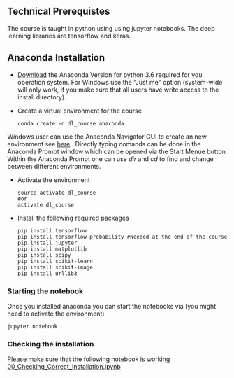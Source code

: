 ## Technical Prerequistes

The course is taught in python using using jupyter notebooks. The deep learning libraries are tensorflow and keras.  

## Anaconda Installation

* [Download](https://www.anaconda.com/download/) the Anaconda Version for python 3.6 required for you operation system.  For Windows use the "Just me" option (system-wide will only work, if you make sure that all users have write access to the install directory).

* Create a virtual environment for the course
	```
	conda create -n dl_course anaconda
	```
Windows user can use the Anaconda Navigator GUI to create an new environment see [here](https://docs.google.com/document/d/1qG8UbarOZf9mbAMuZsm6vT4NO8NVHoWEfid6kdZbmd0/edit?usp=sharing)
. 
Directly typing comands can be done in the Anaconda Prompt window which can be opened via the Start Menue button. Within the Anaconda Prompt one can use *dir* and *cd* to find and change between different environments.

* Activate the environment
	```
	source activate dl_course
	#or
	activate dl_course
	```
	

* Install the following required packages
	```
	pip install tensorflow
	pip install tensorflow-probability #Needed at the end of the course
	pip install jupyter
	pip install matplotlib
	pip install scipy
	pip install scikit-learn
	pip install scikit-image
	pip install urllib3
	```

### Starting the notebook

Once you installed anaconda you can start the notebooks via (you might need to activate the environment) 

```
jupyter notebook
```

### Checking the installation
Please make sure that the following notebook is working
<a href='https://github.com/tensorchiefs/dl_course_2020/blob/master/notebooks/00_Checking_Correct_Installation.ipynb'>00_Checking_Correct_Installation.ipynb</a>







